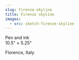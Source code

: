 ```yaml
---
slug: firenze-skyline
title: Firenze skyline
images:
  - src: sketch-firenze-skyline
---
```

Pen and ink  
10.5" × 5.25"

Florence, Italy
